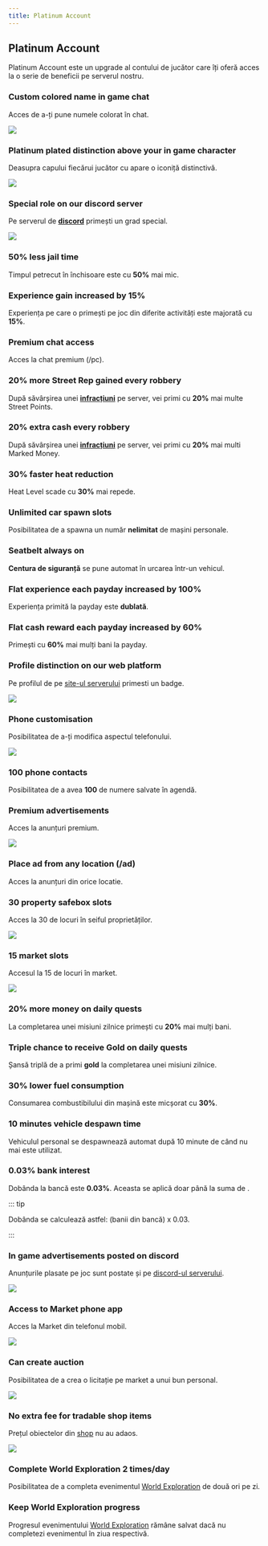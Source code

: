 ```yaml
---
title: Platinum Account
---
```


## Platinum Account 

Platinum Account este un upgrade al contului de jucător care îți oferă acces la o serie de beneficii pe serverul nostru.

### Custom colored name in game chat

Acces de a-ți pune numele colorat în chat.

<Image src="https://i.imgur.com/492KwMD.png" />

### Platinum plated distinction above your in game character

Deasupra capului fiecărui jucător cu <PremiumSubscription type='platinum' /> apare o iconiță distinctivă.

<Image src="https://i.imgur.com/D1dIooX.png" />

### Special role on our discord server

Pe serverul de [**discord**](liberty.mp/discord) primești un grad special.

<Image src="https://i.imgur.com/2BaT1GG.png" />

### 50% less jail time

Timpul petrecut în închisoare este cu **50%** mai mic.

### Experience gain increased by 15%

Experiența pe care o primești pe joc din diferite activități este majorată cu **15%**.

###  Premium chat access

Acces la chat premium (/pc).

### 20% more Street Rep gained every robbery

După săvârșirea unei [**infracțiuni**](../../illegal-activities/) pe server, vei primi cu **20%** mai multe Street Points.

### 20% extra cash every robbery

După săvârșirea unei [**infracțiuni**](../../illegal-activities/) pe server, vei primi cu **20%** mai multi Marked Money.

### 30% faster heat reduction

Heat Level scade cu **30%** mai repede.

### Unlimited car spawn slots

Posibilitatea de a spawna un număr **nelimitat** de mașini personale.

### Seatbelt always on

**Centura de siguranță** se pune automat în urcarea într-un vehicul.

### Flat experience each payday increased by 100%

Experiența primită la payday este **dublată**.

### Flat cash reward each payday increased by 60%

Primești cu **60%** mai mulți bani la payday. 

### Profile distinction on our web platform

Pe profilul de pe [site-ul serverului](https://ucp.liberty.mp/) primesti un badge.

<Image src="https://i.imgur.com/nkYmzWw.png" />

### Phone customisation

Posibilitatea de a-ți modifica aspectul telefonului.

<Image src="https://i.imgur.com/QzjWRW3.png" />

### 100 phone contacts

Posibilitatea de a avea **100** de numere salvate în agendă.

### Premium advertisements

Acces la anunțuri premium. 

<Image src="https://i.imgur.com/AyQFMkU.png" />

###  Place ad from any location (/ad)

Acces la anunțuri din orice locatie.

###  30 property safebox slots

Acces la 30 de locuri în seiful proprietăților.

<Image src="https://i.imgur.com/vxRcdOh.png" />

###  15 market slots

Accesul la 15 de locuri în market.

<Image src="https://i.imgur.com/xvIikUi.png" />

### 20% more money on daily quests

La completarea unei misiuni zilnice primești cu **20%** mai mulți bani.

### Triple chance to receive Gold on daily quests

Șansă triplă de a primi **gold** la completarea unei misiuni zilnice.

###  30% lower fuel consumption

Consumarea combustibilului din mașină este micșorat cu **30%**.

### 10 minutes vehicle despawn time

Vehiculul personal se despawnează automat după 10 minute de când nu mai este utilizat.

### 0.03% bank interest

Dobânda la bancă este **0.03%**. Aceasta se aplică doar până la suma de <Dinero :amount="2_000_000" />.

::: tip

Dobânda se calculează astfel: (banii din bancă) x 0.03.

:::

### In game advertisements posted on discord

Anunțurile plasate pe joc sunt postate și pe [discord-ul serverului](liberty.mp/discord).

<Image src="https://i.imgur.com/ncBrTqr.png" />

### Access to Market phone app

Acces la Market din telefonul mobil.

<Image src="https://i.imgur.com/HESNfdB.png" />

### Can create auction

Posibilitatea de a crea o licitație pe market a unui bun personal.

<Image src="https://i.imgur.com/VttjYfZ.gif" />

### No extra fee for tradable shop items

Prețul obiectelor din [shop](https://ucp.liberty.mp/shop/products) nu au adaos.

<Image src="https://i.imgur.com/fpChHjc.png" />

### Complete World Exploration 2 times/day

Posibilitatea de a completa evenimentul [World Exploration](../../events/world-exploration.md) de două ori pe zi.

### Keep World Exploration progress

Progresul evenimentului [World Exploration](../../events/world-exploration.md) rămâne salvat dacă nu completezi evenimentul în ziua respectivă.

